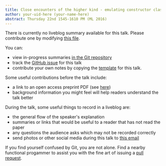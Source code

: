 ```yaml
---
title: Close encounters of the higher kind - emulating constructor classes in standard ML
author: your-uid-here (your-name-here)
abstract: Thursday 22nd 1545-1610 PM (ML 2016)
---
```


There is currently no liveblog summary available for this talk. Please contribute one by modifying [this file](https://github.com/ocamllabs/icfp2016-blog/blob/master/ML/close-encounters-of-the-higher.md).

You can:
* view in-progress summaries [in the Git repository](https://github.com/ocamllabs/icfp2016-blog/tree/master/ML/close-encounters-of-the-higher/)
* track the [GitHub issue](https://github.com/ocamllabs/icfp2016-blog/issues/118) for this talk
* contribute your own notes by copying the [template](close-encounters-of-the-higher/template.md) for this talk.

Some useful contributions before the talk include:
* a link to an open access preprint PDF (see [here](https://github.com/gasche/icfp2016-papers))
* background information you might feel will help readers understand the talk better

During the talk, some useful things to record in a liveblog are:
* the general flow of the speaker's explanation
* summaries or links that would be useful to a reader that has not read the paper
* any questions the audience asks which may not be recorded correctly
* send photos or other social media during this talk to [this email](mailto:icfp16.photos@gmail.com?subject=ML:close-encounters-of-the-higher)

If you find yourself confused by Git, you are not alone. Find a nearby functional progammer
to assist you with the fine art of issuing a [pull request](https://help.github.com/articles/about-pull-requests/).

